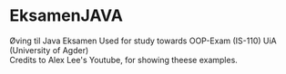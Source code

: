 # EksamenJAVA
Øving til Java Eksamen
Used for study towards OOP-Exam (IS-110) UiA (University of Agder)  
Credits to Alex Lee's Youtube, for showing theese examples. 
